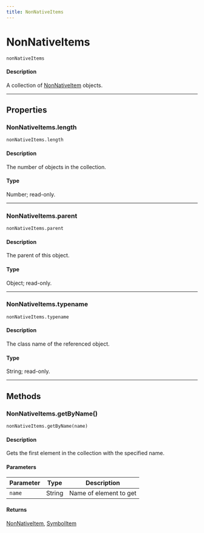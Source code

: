 ```yaml
---
title: NonNativeItems
---
```

# NonNativeItems

`nonNativeItems`

#### Description

A collection of [NonNativeItem](.././NonNativeItem) objects.

---

## Properties

### NonNativeItems.length

`nonNativeItems.length`

#### Description

The number of objects in the collection.

#### Type

Number; read-only.

---

### NonNativeItems.parent

`nonNativeItems.parent`

#### Description

The parent of this object.

#### Type

Object; read-only.

---

### NonNativeItems.typename

`nonNativeItems.typename`

#### Description

The class name of the referenced object.

#### Type

String; read-only.

---

## Methods

### NonNativeItems.getByName()

`nonNativeItems.getByName(name)`

#### Description

Gets the first element in the collection with the specified name.

#### Parameters

| Parameter | Type | Description |
| --- | --- | --- |
| `name` | String | Name of element to get |

#### Returns

[NonNativeItem](.././NonNativeItem), [SymbolItem](.././SymbolItem)
